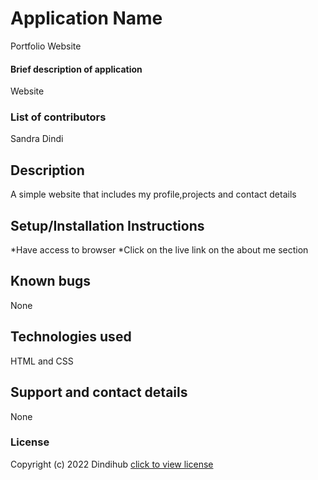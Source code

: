 # Application Name
Portfolio Website
#### Brief description of application
Website
### List of contributors
Sandra Dindi
## Description
A simple website that includes my profile,projects and contact details
## Setup/Installation Instructions
*Have access to browser
*Click on the live link on the about me section
## Known bugs
None
## Technologies used
HTML and CSS
## Support and contact details
None
### License
Copyright (c) 2022 Dindihub [click to view license](LICENSE)

